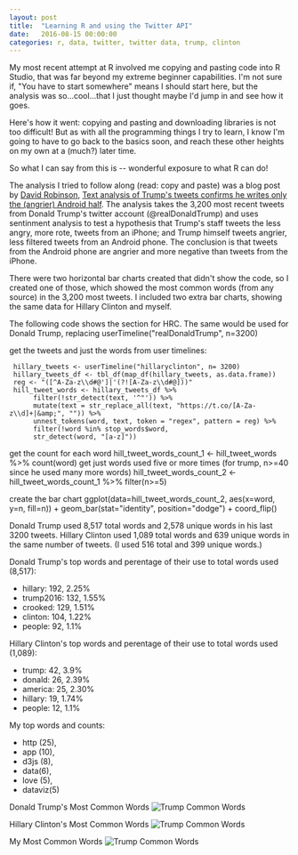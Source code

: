 ```yaml
---
layout: post
title:  "Learning R and using the Twitter API"
date:   2016-08-15 00:00:00
categories: r, data, twitter, twitter data, trump, clinton
---
```


My most recent attempt at R involved me copying and pasting code into R Studio, that was far beyond my extreme beginner capabilities. I'm not sure if, "You have to start somewhere" means I should start here, but the analysis was so...cool...that I just thought maybe I'd jump in and see how it goes. 

Here's how it went: copying and pasting and downloading libraries is not too difficult! But as with all the programming things I try to learn, I know I'm going to have to go back to the basics soon, and reach these other heights on my own at a (much?) later time. 

So what I can say from this is -- wonderful exposure to what R can do! 

The analysis I tried to follow along (read: copy and paste) was a blog post by [David Robinson](http://varianceexplained.org/), [Text analysis of Trump's tweets confirms he writes only the (angrier) Android half](http://varianceexplained.org/r/trump-tweets/). The analysis takes the 3,200 most recent tweets from Donald Trump's twitter account (@realDonaldTrump) and uses sentinment analysis to test a hypothesis that Trump's staff tweets the less angry, more rote, tweets from an iPhone; and Trump himself tweets angrier, less filtered tweets from an Android phone. The conclusion is that tweets from the Android phone are angrier and more negative than tweets from the iPhone. 

There were two horizontal bar charts created that didn't show the code, so I created one of those, which showed the most common words (from any source) in the 3,200 most tweets. I included two extra bar charts, showing the same data for Hillary Clinton and myself. 

The following code shows the section for HRC. The same would be used for Donald Trump, replacing userTimeline("realDonaldTrump", n=3200)

get the tweets and just the words from user timelines: 

     hillary_tweets <- userTimeline("hillaryclinton", n= 3200)
     hillary_tweets_df <- tbl_df(map_df(hillary_tweets, as.data.frame))
     reg <- "([^A-Za-z\\d#@']|'(?![A-Za-z\\d#@]))"
     hill_tweet_words <- hillary_tweets_df %>%
          filter(!str_detect(text, '^"')) %>%
          mutate(text = str_replace_all(text, "https://t.co/[A-Za-z\\d]+|&amp;", "")) %>%
          unnest_tokens(word, text, token = "regex", pattern = reg) %>%
          filter(!word %in% stop_words$word,
          str_detect(word, "[a-z]"))

get the count for each word
     hill_tweet_words_count_1 <- hill_tweet_words %>%
       count(word)
get just words used five or more times (for trump, n>=40 since he used many more words)
     hill_tweet_words_count_2 <- hill_tweet_words_count_1 %>%
       filter(n>=5)

create the bar chart 
     ggplot(data=hill_tweet_words_count_2, aes(x=word, y=n, fill=n)) + 
       geom_bar(stat="identity", position="dodge") + 
       coord_flip()


Donald Trump used 8,517 total words and 2,578 unique words in his last 3200 tweets. Hillary Clinton used 1,089 total words and 639 unique words in the same number of tweets. (I used 516 total and 399 unique words.)

Donald Trump's top words and perentage of their use to total words used (8,517): 

* hillary: 192, 2.25%
* trump2016: 132, 1.55% 
* crooked: 129, 1.51%
* clinton: 104, 1.22%
* people: 92, 1.1%

Hillary Clinton's top words and perentage of their use to total words used (1,089): 

* trump: 42, 3.9%
* donald: 26, 2.39% 
* america: 25, 2.30%
* hillary: 19, 1.74%
* people: 12, 1.1%

My top words and counts: 
* http (25), 
* app (10), 
* d3js (8), 
* data(6), 
* love (5), 
* dataviz(5)


Donald Trump's Most Common Words
![Trump Common Words](http://khasachi.com/images/trump_common_words.png)

Hillary Clinton's Most Common Words
![Trump Common Words](http://khasachi.com/images/hill_common_words.png)

My Most Common Words
![Trump Common Words](http://khasachi.com/images/nf_common_words.png)
